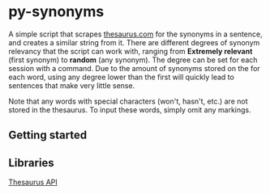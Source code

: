 # py-synonyms
A simple script that scrapes [thesaurus.com](https://www.thesaurus.com/) for the synonyms in a sentence, and creates a similar string from it. There are different degrees of synonym relevancy that the script can work with, ranging from **Extremely relevant** (first synonym) to **random** (any synonym). The degree can be set for each session with a command. Due to the amount of synonyms stored on the for each word, using any degree lower than the first will quickly lead to sentences that make very little sense. 

Note that any words with special characters (won't, hasn't, etc.) are not stored in the thesaurus. To input these words, simply omit any markings.

## Getting started

## Libraries
[Thesaurus API](https://github.com/Manwholikespie/thesaurus)
